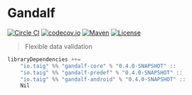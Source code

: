# Gandalf

[![Circle CI](https://circleci.com/gh/Taig/Gandalf.svg?style=shield)](https://circleci.com/gh/Taig/Gandalf)
[![codecov.io](https://codecov.io/github/Taig/Gandalf/coverage.svg?branch=develop-typelevel)](https://codecov.io/github/Taig/Gandalf?branch=develop-typelevel)
[![Maven](https://img.shields.io/maven-central/v/io.taig/gandalf_2.11.svg)](http://search.maven.org/#artifactdetails%7Cio.taig%7Cgandalf_2.11%7C0.4.0%7Cjar)
[![License](https://img.shields.io/badge/license-MIT-blue.svg)](https://raw.githubusercontent.com/Taig/Gandalf/master/LICENSE)

> Flexible data validation

````scala
libraryDependencies ++=
    "io.taig" %% "gandalf-core" % "0.4.0-SNAPSHOT" ::
    "io.taig" %% "gandalf-predef" % "0.4.0-SNAPSHOT" ::
    "io.taig" %% "gandalf-android" % "0.4.0-SNAPSHOT" ::
    Nil
````